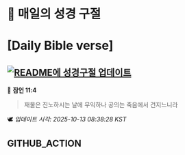 # 🙏 매일의 성경 구절
# [Daily Bible verse]
## [![README에 성경구절 업데이트](https://github.com/DONGSUKA/first_test/actions/workflows/update-readme-bible.yml/badge.svg)](https://github.com/DONGSUKA/first_test/actions/workflows/update-readme-bible.yml)
<!-- START_BIBLE_VERSE -->
📖 **잠언 11:4**
> 재물은 진노하시는 날에 무익하나 공의는 죽음에서 건지느니라

🕊️ _업데이트 시각: 2025-10-13 08:38:28 KST_
  <!-- END_BIBLE_VERSE -->
## GITHUB_ACTION
